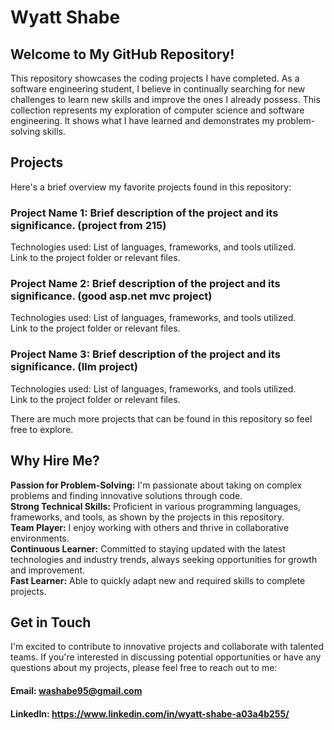 # Wyatt Shabe
## Welcome to My GitHub Repository!
This repository showcases the coding projects I have completed. As a software engineering student, I believe in continually searching for new challenges to learn new skills and improve the ones I already possess. This collection represents my exploration of computer science and software engineering. It shows what I have learned and demonstrates my problem-solving skills.

## Projects
Here's a brief overview my favorite projects found in this repository:

### Project Name 1: Brief description of the project and its significance. (project from 215)

Technologies used: List of languages, frameworks, and tools utilized.  
Link to the project folder or relevant files.

### Project Name 2: Brief description of the project and its significance. (good asp.net mvc project)

Technologies used: List of languages, frameworks, and tools utilized.  
Link to the project folder or relevant files.

### Project Name 3: Brief description of the project and its significance. (llm project)

Technologies used: List of languages, frameworks, and tools utilized.  
Link to the project folder or relevant files.  
  
There are much more projects that can be found in this repository so feel free to explore.  

## Why Hire Me?
**Passion for Problem-Solving:** I'm passionate about taking on complex problems and finding innovative solutions through code.  
**Strong Technical Skills:** Proficient in various programming languages, frameworks, and tools, as shown by the projects in this repository.  
**Team Player:** I enjoy working with others and thrive in collaborative environments.  
**Continuous Learner:** Committed to staying updated with the latest technologies and industry trends, always seeking opportunities for growth and improvement.  
**Fast Learner:** Able to quickly adapt new and required skills to complete projects.  

## Get in Touch
I'm excited to contribute to innovative projects and collaborate with talented teams. If you're interested in discussing potential opportunities or have any questions about my projects, please feel free to reach out to me:

#### Email: washabe95@gmail.com
#### LinkedIn: https://www.linkedin.com/in/wyatt-shabe-a03a4b255/
